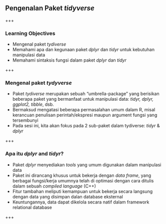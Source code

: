 ## Pengenalan Paket *tidyverse*

+++

### Learning Objectives
- Mengenal paket *tydiverse*
- Memahami apa dan kegunaan paket *dplyr* dan *tidyr* untuk kebutuhan manipulasi data
- Memahami sintaksis fungsi dalam paket *dplyr* dan *tidyr*

+++
### Mengenal paket *tydyverse*

- Paket *tydiverse* merupakan sebuah “umbrella-package” yang  berisikan beberapa paket yang bermanfaat untuk manipulasi data: *tidyr, dplyr, ggplot2, tibble*, dsb.
- Bermaksud mengatasi beberapa permasalahan umum dalam R, misal kerancuan penulisan perintah/ekspresi maupun argument fungsi yang tersembunyi
- Pada sesi ini, kita akan fokus pada 2 sub-paket dalam tydiverse: *tidyr* & *dplyr*
    
+++

### Apa itu *dplyr* and *tidyr*?
- Paket *dplyr* menyediakan *tools* yang umum digunakan dalam manipulasi data
- Paket ini dirancang khusus untuk bekerja dengan *data frame*, yang berbagai fungsi/kerja umumnya telah di optimasi dengan cara ditulis dalam sebuah *compiled language* (C++)
- Fitur tambahan meliputi kemampuan untuk bekerja secara langsung dengan data yang disimpan dalan database eksternal
- Keuntungannya, data dapat dikelola secara natif dalam framework relational database

+++

